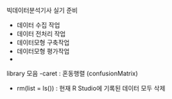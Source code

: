 빅데이터분석기사 실기 준비
- 데이터 수집 작업
- 데이터 전처리 작업
- 데이터모형 구축작업
- 데이터모형 평가작업
-

library 모음
-caret : 혼동행렬 (confusionMatrix)
- rm(list = ls()) : 현재 R Studio에 기록된 데이터 모두 삭제
